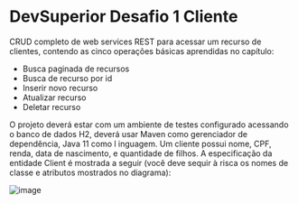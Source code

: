 # DevSuperior Desafio 1 Cliente

CRUD completo de web services REST para acessar um recurso de clientes, contendo as cinco operações básicas aprendidas no capítulo:
<ul>
  <li>Busca paginada de recursos</li>
  <li>Busca de recurso por id</li>
  <li>Inserir novo recurso</li>
  <li>Atualizar recurso</li>
  <li>Deletar recurso</li>
</ul>

<p>O projeto deverá estar com um ambiente de testes configurado acessando o banco de dados
H2, deverá usar Maven como gerenciador de dependência, Java 11 como l inguagem.
Um cliente possui nome, CPF, renda, data de nascimento, e quantidade de filhos. A
especificação da entidade Client é mostrada a seguir (você deve sequir à risca os nomes de
classe e atributos mostrados no diagrama):
</p>

![image](https://github.com/janaBR30/DevSuperior-Desafio-1-Cliente/assets/114409955/d6a7ef39-a6ca-4312-88d0-2cd62e8705ac)

